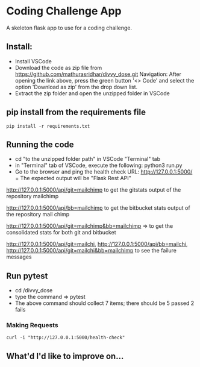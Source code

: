 # Coding Challenge App

A skeleton flask app to use for a coding challenge.

## Install:
- Install VSCode
- Download the code as zip file from https://github.com/mathurasridhar/divvy_dose.git
Navigation: After opening the link above, press the green button '<> Code' and select the option 'Download as zip' from the drop down list.
- Extract the zip folder and open the unzipped folder in VSCode

## pip install from the requirements file
``` 
pip install -r requirements.txt
```

## Running the code
- cd "to the unzipped folder path" in VSCode "Terminal" tab
- in "Terminal" tab of VSCode, execute the following:
python3 run.py
- Go to the browser and ping the health check URL:
http://127.0.0.1:5000/ = The expected output will be "Flask Rest API"

http://127.0.0.1:5000/api/git=mailchimp to get the gitstats output of the repository mailchimp

http://127.0.0.1:5000/api/bb=mailchimp to get the bitbucket stats output of the repository mail chimp

http://127.0.0.1:5000/api/git=mailchimp&bb=mailchimp => to get the consolidated stats for both git and bitbucket

http://127.0.0.1:5000/api/git=mailchi, http://127.0.0.1:5000/api/bb=mailchi, http://127.0.0.1:5000/api/git=mailchi&bb=mailchimp to see the failure messages

## Run pytest
- cd /divvy_dose
- type the command => pytest
- The above command should collect 7 items; there should be 5 passed 2 fails
### Making Requests

```
curl -i "http://127.0.0.1:5000/health-check"
```


## What'd I'd like to improve on...

